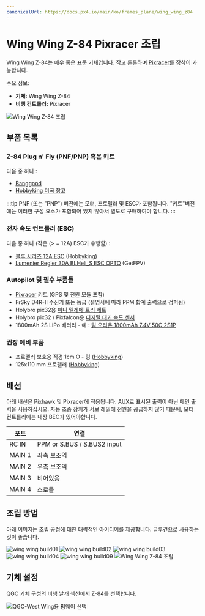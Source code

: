 ```yaml
---
canonicalUrl: https://docs.px4.io/main/ko/frames_plane/wing_wing_z84
---
```


# Wing Wing Z-84 Pixracer 조립

Wing Wing Z-84는 매우 좋은 표준 기체입니다. 작고 튼튼하며 [Pixracer](../flight_controller/pixracer.md)를 장착이 가능합니다.

주요 정보:

- **기체:** Wing Wing Z-84
- **비행 컨트롤러:** Pixracer

![Wing Wing Z-84 조립](../../assets/airframes/fw/wing_wing/wing_wing_build11.jpg)

## 부품 목록

### Z-84 Plug n' Fly (PNF/PNP) 혹은 키트

다음 중 하나 :
- [Banggood](https://www.banggood.com/Wing-Wing-Z-84-Z84-EPO-845mm-Wingspan-Flying-Wing-PNP-p-973125.html)
- [Hobbyking 미국 창고](https://hobbyking.com/en_us/wing-wing-z-84-epo-845mm-kit.html)

:::tip
PNF (또는 "PNP") 버전에는 모터, 프로펠러 및 ESC가 포함됩니다.
"키트"버전에는 이러한 구성 요소가 포함되어 있지 않아서 별도로 구매하여야 합니다.
:::


### 전자 속도 컨트롤러 (ESC)

다음 중 하나 (작은 (> = 12A) ESC가 수행함) :

- [블루 시리즈 12A ESC](https://hobbyking.com/en_us/hobbyking-12a-blueseries-brushless-speed-controller.html) (Hobbyking)
- [Lumenier Regler 30A BLHeli_S ESC OPTO](https://www.getfpv.com/lumenier-30a-blheli-s-esc-opto-2-4s.html) (GetFPV)

### Autopilot 및 필수 부품들

- [Pixracer](../flight_controller/pixracer.md) 키트 (GPS 및 전원 모듈 포함)
- FrSky D4R-II 수신기 또는 동급 (설명서에 따라 PPM 합계 출력으로 점퍼됨)
- Holybro pix32용 [미니 텔레메 트리 세트](../flight_controller/pixfalcon.md#availability)
- Holybro pix32 / Pixfalcon용 [디지털 대기 속도 센서](../flight_controller/pixfalcon.md#availability)
- 1800mAh 2S LiPo 배터리 - 예 : [팀 오리온 1800mAh 7.4V 50C 2S1P](https://teamorion.com/en/batteries-en/lipo/soft-case/team-orion-lipo-1800-2s-7-4v-50c-xt60-en/)


### 권장 예비 부품

- 프로펠러 보호용 직경 1cm O - 링 ([Hobbyking](https://hobbyking.com/en_us/wing-wing-z-84-o-ring-10pcs.html))
- 125x110 mm 프로펠러 ([Hobbyking](https://hobbyking.com/en_us/gws-ep-propeller-dd-5043-125x110mm-green-6pcs-set.html))


## 배선

아래 배선은 Pixhawk 및 Pixracer에 적용됩니다. AUX로 표시된 출력이 아닌 메인 출력을 사용하십시오. 자동 조종 장치가 서보 레일에 전원을 공급하지 않기 때문에, 모터 컨트롤러에는 내장 BEC가 있어야합니다.

| 포트     | 연결                          |
| ------ | --------------------------- |
| RC IN  | PPM or S.BUS / S.BUS2 input |
| MAIN 1 | 좌측 보조익                      |
| MAIN 2 | 우측 보조익                      |
| MAIN 3 | 비어있음                        |
| MAIN 4 | 스로틀                         |


## 조립 방법

아래 이미지는 조립 공정에 대한 대략적인 아이디어를 제공합니다. 글루건으로 사용하는 것이 좋습니다.

![wing wing build01](../../assets/airframes/fw/wing_wing/wing_wing_build01.jpg) ![wing wing build02](../../assets/airframes/fw/wing_wing/wing_wing_build02.jpg) ![wing wing build03](../../assets/airframes/fw/wing_wing/wing_wing_build03.jpg) ![wing wing build04](../../assets/airframes/fw/wing_wing/wing_wing_build04.jpg) ![wing wing build09](../../assets/airframes/fw/wing_wing/wing_wing_build09.jpg) ![Wing Wing Z-84 조립](../../assets/airframes/fw/wing_wing/wing_wing_build11.jpg)

## 기체 설정

QGC 기체 구성의 비행 날개 섹션에서 Z-84를 선택합니다.

![QGC-West Wing용 펌웨어 선택](../../assets/airframes/fw/wing_wing/qgc_firmware_flying_wing_west_wing.png)
